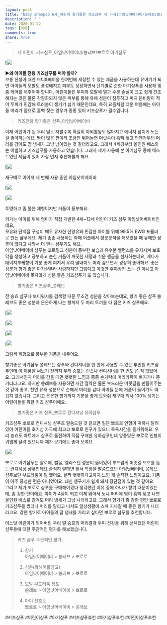 ```yaml
---
layout: post
title: "baby shampoo 6세_어린이 향기좋은 키즈샴푸 세 가지(아임낫어베이비/쏭레브/뽀로로 아기샴푸 비교, 추천)"
description: " "
date: 2020-01-22
tags: [육아]
comments: true
share: true
---
```



> 세 어린이 키즈샴푸_아임낫어베이비/쏭레브/뽀로로 아기샴푸

[![](https://post-phinf.pstatic.net/MjAxOTA3MjJfMTYz/MDAxNTYzNzYxMjY3MzUw.azjmUPDI1eFdmbhQCknlH-Ua2RO_F8a22aeTKeUPhekg.kJu5S3mSv7Q_gOMsBEVhvNZ-dfO95e-9I0zjSlUphs8g.JPEG/image_2007730071563761244731.jpg?type=w1200)

**▶왜 아이들 전용 키즈샴푸를 써야 할까?**  
보통 신생아 때엔 보디&헤어를 한꺼번에 세정할 수 있는 제품을 사용하는데 유아기가 되면 아이들의 모발도 풍성해지고 피부도 성장하면서 단계별로 순한 아기샴푸를 사용해 맞춤 케어를 해주어야 합니다. 어린이들은 두피와 모발에 열과 수분 손실이 크고 쉽게 건조해지는 것은 물론 각질화되지 않은 피부를 통해 유해 성분이 침투하고 피지 분비량이 적어 두피가 민감해 트러블이 생기기 쉽기 때문인데요, 특히 요즘처럼 더운 여름에는 아이들 머리가 땀으로 흠뻑 젖는 경우가 종종 있어 키즈샴푸가 필수입니다.  
  

> 키즈전용 향기좋은 샴푸_아임낫어베이비

이제 어린이가 된 우리 딸도 자랄수록 확실히 야외활동도 많아지고 에너지 넘치게 노는 걸 좋아하는데요, 땀이 많은 편이라 조금만 뛰어놀면 머릿속이 흠뻑 젖고 언젠가부턴 머리를 감아도 땀 냄새가 그냥 남아있는 것 같더라고요. 그래서 4세경부터 올인원 배스와는 이별하고 키즈샴푸를 사용하고 있습니다. 그래서 제가 사용해 본 아기샴푸 중에 베스트였던 제품이 있어 가장 먼저 추천해볼까 해요.

[![](https://post-phinf.pstatic.net/MjAxOTA3MjJfNjUg/MDAxNTYzNzY2OTQ4Mjc0.VfJqbWiMYogiBRn94gRdSYu_OkG06is7Vq_qWmCeYw0g.2DnufGNUvw5XR8jhXJl4A4kIj2pnec_iBUS_KqlC_Jsg.JPEG/image_4031162141563766899871.jpg?type=w1200)

재구매로 이어져 세 번째 사용 중인 아임낫어베이비

[![](https://post-phinf.pstatic.net/MjAxOTA3MjJfMzQg/MDAxNTYzNzYzMDgyNzQ0.RjbIdaEX7F4J9a0dBI9G7ngG_lQqIV498jAAzB7CdKIg.OpW-Ui2-vmrk-yoTkAVB_1dgpZ5JoPyv17RM4ldcHXYg.JPEG/KakaoTalk_20190722_113050847.jpg?type=w1200)

[![](https://post-phinf.pstatic.net/MjAxOTA3MjJfNjgg/MDAxNTYzNzYzMTA0NzEw.c6yUnXpKsVlwBGIpM7mGVDilhn-o0eTQvVTqK2--RpYg.FcLSp0NCLQa7AhgqYzr88nFNvlq_aR0czI9emG5tNhQg.JPEG/image_3800474751563763082859.jpg?type=w1200)

투명하고 좀 묽은 제형이지만 거품이 풍부해요.

커가는 아이를 위해 엄마가 직접 개발한 4세~12세 어린이 키즈 샴푸 아임낫어베이비인데요,  
모유와 단백질 구성이 매우 유사한 산양유와 민감한 아이를 위해 99.5% EWG 포뮬러로 만든 샴푸에요. 제가 종종 사용하는 화해 어플에서 성분분석을 해보았을 때 유해한 성분이 없다고 나와서 더 믿는 샴푸기도 해요.  
아임낫어베이비 샴푸는 코트밀크 성분이 풍부한 보습과 유수분 밸런스를 유지시켜 보호막을 생성하고 풍부하고 순한 거품이 깨끗한 세정과 쉬운 헹굼을 선사하는데요, 게다가 데이지부케향이 기분 좋게 퍼져서 우리 딸내미도 머리 감으면서 굉장히 좋아해요. 좋은 성분과 향기 좋은 아기샴푸라 사랑하지만 그렇다고 이것만 주야장천 쓰는 건 아니고 아임낫어베이비 못지않게 성분 좋은 키즈샴푸가 또 있습니다.

> 향기좋은 키즈샴푸_쏭레브

전 승효 샴푸나 보디워시를 검색할 때문 무조건 성분을 찾아보는데요, 향기 좋은 샴푸 쏭레브도 좋은 성분과 은은하게 나는 향까지 두 마리 토끼를 다 잡은 키즈 샴푸에요.

[![](https://post-phinf.pstatic.net/MjAxOTA3MjJfMjU3/MDAxNTYzNzYzMjQzNTM1.aFyK-YKOEavUFhZL5yScBQpOR0H8fy7R8j0-WuSNbDwg.lSqPA9LwJ8u7_qOfBX5gex_9BoaUkD6PReqa94mI8Pwg.JPEG/image_3903840471563763219534.jpg?type=w1200)

[![](https://post-phinf.pstatic.net/MjAxOTA3MjJfMTUw/MDAxNTYzNzYzMjA4NTcx.O3RvohuhKh7wUgJmj-B5QsTgdHrga_g_xQJ6b8b4zWAg.yp58x7h6qrMUoUr-W2E0KaSyrXhYm03c1356IxWmKM4g.JPEG/KakaoTalk_20190722_113054547.jpg?type=w1200)

[![](https://post-phinf.pstatic.net/MjAxOTA3MjJfNDYg/MDAxNTYzNzYzMjA4NTg4.g8Y0125MfKvzlwD_58tDfKu0LLM_hm2799moAgj6ukkg.-swWYjPrL_bh5tobqgdWyA28rIzY4BHDTxsqh9sl0Ugg.JPEG/KakaoTalk_20190722_113055015.jpg?type=w1200)

[![](https://post-phinf.pstatic.net/MjAxOTA3MjJfMjA1/MDAxNTYzNzYzMjA4NjAw.AVqj6s9EtUIDX1Cm0hCvmwLGMCmIpf_a51aSvspIDB8g.cH9OJqUZ5e9Emqtq6V7kPoHGfky5jMvOtdBd34YiJsog.JPEG/KakaoTalk_20190722_113055489.jpg?type=w1200)

크림색 제형으로 풍부한 거품을 내주어요.

향기좋은 아기샴푸 쏭레브는 샴푸와 컨디셔너를 한 번에 사용할 수 있는 투인원 키즈샴푸인데 이 제품을 써보기 전까지 우리 승효는 린스나 컨디셔너를 한 번도 쓴 적 없었어요. 그래서인지 머리를 감을 때면 뻣뻣한 느낌과 종종 손가락에 머리카락이 빠지거나 뜯기더라고요. 하지만 쏭레브를 사용하면 시간 절약은 물론 부드러운 머릿결을 만들어주는 것 같아 좋고, 천연 유래 성분으로 순해서 머리를 감다 아이들 눈에 거품이 들어가도 따갑지 않습니다. 그리고 은은한 향기까지 기분을 좋게 도와줘 재구매 의사 100% 생기는 어린이들을 위한 키즈 샴푸이에요.  
  

> 향기좋은 키즈 샴푸_뽀로로 컨디셔닝 유아샴푸

키즈샴푸 뽀로로 컨디셔닝 샴푸로 말씀드릴 것 같으면 일단 뽀로로 인형이 떡하니 달려 있어 어린이들 호기심 자극에 최고고 뽀로로 친구가 있으니 목욕시간을 즐거워해요. 우리 승효도 마트에서 샴푸로 돌진하여 직접 구매한 유아샴푸인데 앙증맞은 뽀로로 인형이 귀엽게 달려 있으니까 제가 보기에도 좋아 보여요.

[![](https://post-phinf.pstatic.net/MjAxOTA3MjJfMjA0/MDAxNTYzNzYzNDQwNTMz.jDmjxAWOttQG1goWDNLriadP5DHf0EotVwEGc-Zol1Qg.oOq6kqX5XafBYcZoSijYU7PUozSMj8l7BBWUIKyiFkkg.JPEG/KakaoTalk_20190722_113052455.jpg?type=w1200)

뽀로로 아기샴푸는 알로에, 벌꿀, 엘라스틴 성분이 들어있어 부드럽게 머릿결 보호를 돕는 컨디셔닝 샴푸인데요 솔직히 말하면 앞서 특징을 말씀드렸던 아임낫베이비, 쏭레브 샴푸보단 부드러움이 덜 했어요. 살짝 뻣뻣하다고까지 느낀 게 솔직한 느낌이고요, 거품이 아주 풍성한 편은 아니었어요. 대신 헹구기가 쉽게 돼서 장단점이 있는 것 같아요.  
그리고 제가 뽀로로 샴푸를 구매해야겠다 생각했던 이유 중에 하나가 향기 때문이었는데, 좀 강한 편이에요. 아이가 4살이 되고 이제 뛰어서 노니 머리에 땀이 흠뻑 젖고 나면 올인원 배스로 감겨도 머리 냄새가 그냥 나더라고요. 그래서 향기가 좀 강한 편인 뽀로로 키즈샴푸를 썼더니 머리를 말리고 나서도 일상생활에 스쳐 지나갈 때 좋은 향기가 나더라고요. 강한 향기로 아이들의 땀 냄새를 가리고 싶다면 뽀로로 샴푸를 추천합니다.  
  
어느덧 어린이가 되어버린 우리 딸 승효의 머리결과 두피 건강을 위해 선택했던 어린이 샴푸들에 대한 주관적인 평가를 해보겠습니다.  
  

> 키즈 샴푸 주관적인 평가  
>   
> 1. 향기  
> 아임낫어베이비 > 쏭레브 > 뽀로로  
>   
> 2. 성분(화해어플참고)  
> 아임낫어베이비 > 쏭레브 > 뽀로로  
>   
> 3. 모발 부드러움 정도  
> 쏭레브 > 아임낫어베이비 > 뽀로로  
>   
> 4. 아이 선호도  
> 뽀로로 > 아임낫어베이비 > 쏭레브

#키즈샴푸 #어린이샴푸 #아기샴푸 #키즈샴푸추천 #아기샴푸추천 #어린이샴푸추천